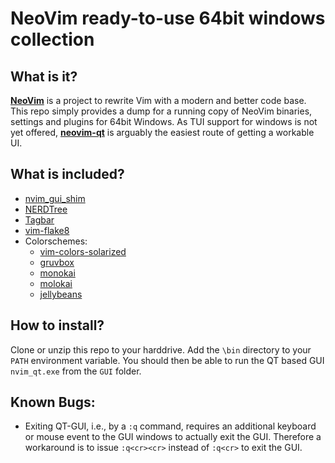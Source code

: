 NeoVim ready-to-use 64bit windows collection
====

What is it?
----
**[NeoVim](https://neovim.io/)** is a project to rewrite Vim with a modern and better code base.
This repo simply provides a dump for a running copy of NeoVim binaries, settings and plugins for 64bit Windows. 
As TUI support for windows is not yet offered, **[neovim-qt](https://github.com/equalsraf/neovim-qt)** is arguably the easiest route of getting a workable UI.

What is included?
----
* [nvim_gui_shim](https://github.com/equalsraf/neovim-gui-shim)
* [NERDTree](https://github.com/scrooloose/nerdtree)
* [Tagbar](https://majutsushi.github.io/tagbar/)
* [vim-flake8](https://github.com/nvie/vim-flake8)
* Colorschemes:
  - [vim-colors-solarized](https://github.com/altercation/vim-colors-solarized)
  - [gruvbox](https://github.com/morhetz/gruvbox)
  - [monokai](https://github.com/sickill/vim-monokai)
  - [molokai](https://github.com/tomasr/molokai)
  - [jellybeans](https://github.com/nanotech/jellybeans.vim)
  
How to install?
----
Clone or unzip this repo to your harddrive. Add the `\bin` directory to your `PATH` environment variable. You should then be able to run the QT based GUI `nvim_qt.exe` from the `GUI` folder.

Known Bugs:
----
* Exiting QT-GUI, i.e., by a `:q` command, requires an additional keyboard or mouse event to the GUI windows to actually exit the GUI. Therefore a workaround is to issue `:q<cr><cr>` instead of `:q<cr>` to exit the GUI.
